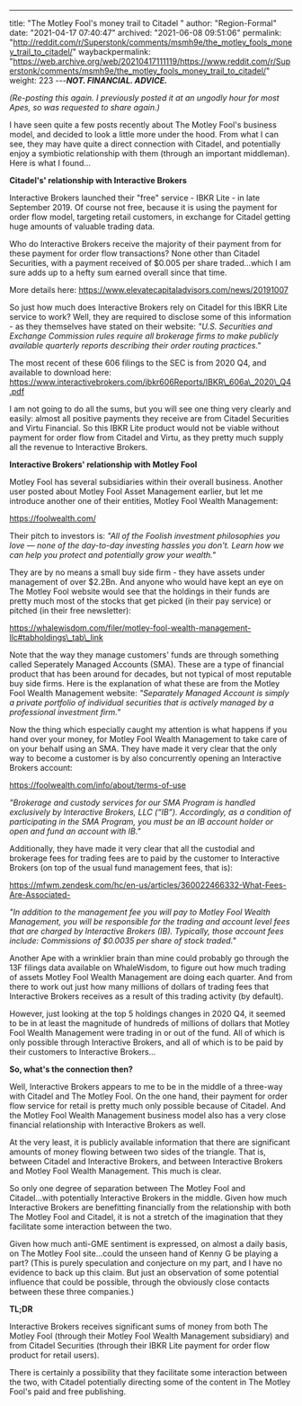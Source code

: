 ---
title: "The Motley Fool's money trail to Citadel "
author: "Region-Formal"
date: "2021-04-17 07:40:47"
archived: "2021-06-08 09:51:06"
permalink: "http://reddit.com/r/Superstonk/comments/msmh9e/the_motley_fools_money_trail_to_citadel/"
waybackpermalink: "https://web.archive.org/web/20210417111119/https://www.reddit.com/r/Superstonk/comments/msmh9e/the_motley_fools_money_trail_to_citadel/"
weight: 223
---***NOT. FINANCIAL. ADVICE.***


*(Re-posting this again. I previously posted it at an ungodly hour for most Apes, so was requested to share again.)*


I have seen quite a few posts recently about The Motley Fool's business model, and decided to look a little more under the hood. From what I can see, they may have quite a direct connection with Citadel, and potentially enjoy a symbiotic relationship with them (through an important middleman). Here is what I found...


**Citadel's' relationship with Interactive Brokers**


Interactive Brokers launched their "free" service - IBKR Lite - in late September 2019. Of course not free, because it is using the payment for order flow model, targeting retail customers, in exchange for Citadel getting huge amounts of valuable trading data. 


Who do Interactive Brokers receive the majority of their payment from for these payment for order flow transactions? None other than Citadel Securities, with a payment received of $0.005 per share traded...which I am sure adds up to a hefty sum earned overall since that time.


More details here: https://www.elevatecapitaladvisors.com/news/20191007


So just how much does Interactive Brokers rely on Citadel for this IBKR Lite service to work? Well, they are required to disclose some of this information - as they themselves have stated on their website: *"U.S. Securities and Exchange Commission rules require all brokerage firms to make publicly available quarterly reports describing their order routing practices."*


The most recent of these 606 filings to the SEC is from 2020 Q4, and available to download here: https://www.interactivebrokers.com/ibkr606Reports/IBKR\_606a\_2020\_Q4.pdf


I am not going to do all the sums, but you will see one thing very clearly and easily: almost all positive payments they receive are from Citadel Securities and Virtu Financial. So this IBKR Lite product would not be viable without payment for order flow from Citadel and Virtu, as they pretty much supply all the revenue to Interactive Brokers.


**Interactive Brokers' relationship with Motley Fool**


Motley Fool has several subsidiaries within their overall business. Another user posted about Motley Fool Asset Management earlier, but let me introduce another one of their entities, Motley Fool Wealth Management:


https://foolwealth.com/


Their pitch to investors is: *"All of the Foolish investment philosophies you love — none of the day-to-day investing hassles you don't. Learn how we can help you protect and potentially grow your wealth."*


They are by no means a small buy side firm - they have assets under management of over $2.2Bn. And anyone who would have kept an eye on The Motley Fool website would see that the holdings in their funds are pretty much most of the stocks that get picked (in their pay service) or pitched (in their free newsletter):


https://whalewisdom.com/filer/motley-fool-wealth-management-llc#tabholdings\_tab\_link


Note that the way they manage customers' funds are through something called Seperately Managed Accounts (SMA). These are a type of financial product that has been around for decades, but not typical of most reputable buy side firms. Here is the explanation of what these are from the Motley Fool Wealth Management website: *"Separately Managed Account is simply a private portfolio of individual securities that is actively managed by a professional investment firm."*


Now the thing which especially caught my attention is what happens if you hand over your money, for Motley Fool Wealth Management to take care of on your behalf using an SMA. They have made it very clear that the only way to become a customer is by also concurrently opening an Interactive Brokers account:


https://foolwealth.com/info/about/terms-of-use


*"Brokerage and custody services for our SMA Program is handled exclusively by Interactive Brokers, LLC (“IB”). Accordingly, as a condition of participating in the SMA Program, you must be an IB account holder or open and fund an account with IB."*


Additionally, they have made it very clear that all the custodial and brokerage fees for trading fees are to paid by the customer to Interactive Brokers (on top of the usual fund management fees, that is):


https://mfwm.zendesk.com/hc/en-us/articles/360022466332-What-Fees-Are-Associated-


*"In addition to the management fee you will pay to Motley Fool Wealth Management, you will be responsible for the trading and account level fees that are charged by Interactive Brokers (IB). Typically, those account fees include: Commissions of $0.0035 per share of stock traded."*


Another Ape with a wrinklier brain than mine could probably go through the 13F filings data available on 
WhaleWisdom, to figure out how much trading of assets Motley Fool Wealth Management are doing each quarter. And from there to work out just how many millions of dollars of trading fees that Interactive Brokers receives as a result of this trading activity (by default). 


However, just looking at the top 5 holdings changes in 2020 Q4, it seemed to be in at least the magnitude of hundreds of millions of dollars that Motley Fool Wealth Management were trading in or out of the fund. All of which is only possible through Interactive Brokers, and all of which is to be paid by their customers to Interactive Brokers...


**So, what's the connection then?**


Well, Interactive Brokers appears to me to be in the middle of a three-way with Citadel and The Motley Fool. On the one hand, their payment for order flow service for retail is pretty much only possible because of Citadel. And the Motley Fool Wealth Management business model also has a very close financial relationship with Interactive Brokers as well. 


At the very least, it is publicly available information that there are significant amounts of money flowing between two sides of the triangle. That is, between Citadel and Interactive Brokers, and between Interactive Brokers and Motley Fool Wealth Management. This much is clear.


So only one degree of separation between The Motley Fool and Citadel...with potentially Interactive Brokers in the middle. Given how much Interactive Brokers are benefitting financially from the relationship with both The Motley Fool and Citadel, it is not a stretch of the imagination that they facilitate some interaction between the two. 


Given how much anti-GME sentiment is expressed, on almost a daily basis, on The Motley Fool site...could the unseen hand of Kenny G be playing a part? (This is purely speculation and conjecture on my part, and I have no evidence to back up this claim. But just an observation of some potential influence that could be possible, through the obviously close contacts between these three companies.)


**TL;DR**


Interactive Brokers receives significant sums of money from both The Motley Fool (through their Motley Fool Wealth Management subsidiary) and from Citadel Securities (through their IBKR Lite payment for order flow product for retail users). 


There is certainly a possibility that they facilitate some interaction between the two, with Citadel potentially directing some of the content in The Motley Fool's paid and free publishing.

